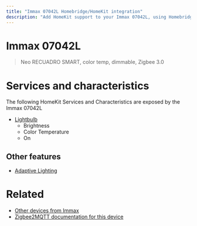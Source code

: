 ```yaml
---
title: "Immax 07042L Homebridge/HomeKit integration"
description: "Add HomeKit support to your Immax 07042L, using Homebridge, Zigbee2MQTT and homebridge-z2m."
---
```

<!---
This file has been GENERATED using src/docgen/docgen.ts
DO NOT EDIT THIS FILE MANUALLY!
-->
# Immax 07042L
> Neo RECUADRO SMART, color temp, dimmable, Zigbee 3.0


# Services and characteristics
The following HomeKit Services and Characteristics are exposed by
the Immax 07042L

* [Lightbulb](../../light.md)
  * Brightness
  * Color Temperature
  * On


## Other features
* [Adaptive Lighting](../../light.md)


# Related
* [Other devices from Immax](../index.md#immax)
* [Zigbee2MQTT documentation for this device](https://www.zigbee2mqtt.io/devices/07042L.html)